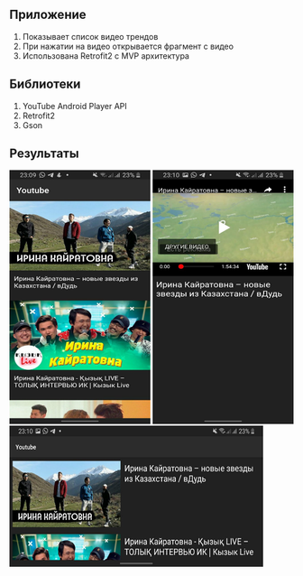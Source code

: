 ## Приложение
1. Показывает список видео трендов
2. При нажатии на видео открывается фрагмент с видео
3. Использована Retrofit2 c MVP архитектура

## Библиотеки
1. YouTube Android Player API
2. Retrofit2
3. Gson

## Результаты

<img src="screens/portret.jpg" width="250" height="450">
<img src="screens/noportret.jpg" width="250" height="450">
<img src="screens/land-portret.jpg" width="450" height="250">

